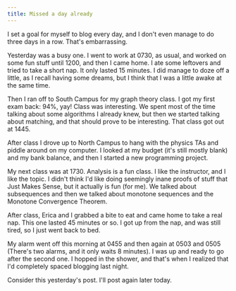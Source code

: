 ```yaml
---
title: Missed a day already
---
```

I set a goal for myself to blog every day, and I don't even manage to do three
days in a row. That's embarrassing.

Yesterday was a busy one. I went to work at 0730, as usual, and worked on some
fun stuff until 1200, and then I came home. I ate some leftovers and tried to
take a short nap. It only lasted 15 minutes. I did manage to doze off a
little, as I recall having some dreams, but I think that I was a little awake
at the same time.

Then I ran off to South Campus for my graph theory class. I got my first exam
back: 94%, yay! Class was interesting. We spent most of the time talking about
some algorithms I already knew, but then we started talking about matching,
and that should prove to be interesting. That class got out at 1445.

After class I drove up to North Campus to hang with the physics TAs and piddle
around on my computer. I looked at my budget (it's still mostly blank) and my
bank balance, and then I started a new programming project.

My next class was at 1730. Analysis is a fun class. I like the instructor, and
I like the topic. I didn't think I'd like doing seemingly inane proofs of
stuff that Just Makes Sense, but it actually is fun (for me). We talked about
subsequences and then we talked about monotone sequences and the Monotone
Convergence Theorem.

After class, Erica and I grabbed a bite to eat and came home to take a real
nap. This one lasted 45 minutes or so. I got up from the nap, and was still
tired, so I just went back to bed.

My alarm went off this morning at 0455 and then again at 0503 and 0505
(There's two alarms, and it only waits 8 minutes). I was up and ready to go
after the second one. I hopped in the shower, and that's when I realized that
I'd completely spaced blogging last night.

Consider this yesterday's post. I'll post again later today.

